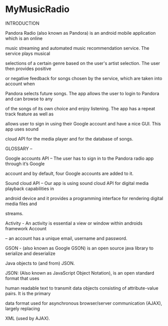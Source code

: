 # MyMusicRadio
INTRODUCTION 

Pandora Radio (also known as Pandora) is an android mobile application which is an online 

music streaming and automated music recommendation service. The service plays musical 

selections of a certain genre based on the user's artist selection. The user then provides positive 

or negative feedback for songs chosen by the service, which are taken into account when 

Pandora selects future songs. The app allows the user to login to Pandora and can browse to any 

of the songs of its own choice and enjoy listening. The app has a repeat track feature as well as 

allows user to sign in using their Google account and have a nice GUI. This app uses sound 

cloud API for the media player and for the database of songs.  

 
GLOSSARY –  

Google accounts API – The user has to sign in to the Pandora radio app through it’s       Google 

account and by default, four Google accounts are added to it.   

Sound cloud API – Our app is using sound cloud API for digital media playback capabilities in 

android device and it provides a programming interface for rendering digital media files and 

streams.  

Activity - An activity is essential a view or window within androids framework Account 

– an account has a unique email, username and password.  

GSON - (also known as Google GSON) is an open source java library to serialize and deserialize 

Java objects to (and from) JSON. 

JSON: (Also known as JavaScript Object Notation), is an open standard format that uses 

human readable text to transmit data objects consisting of attribute-value pairs. It is the primary 

data format used for asynchronous browser/server communication (AJAX), largely replacing 

XML (used by AJAX).
